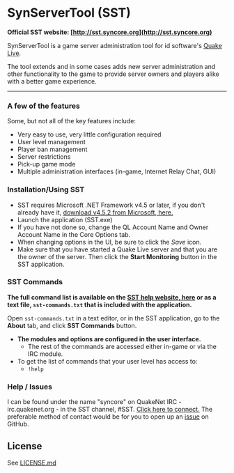 # SynServerTool (SST)

**Official SST website: [http://sst.syncore.org](http://sst.syncore.org)**

SynServerTool is a game server administration tool for id software's
[Quake Live].

The tool extends and in some cases adds new server administration and other
functionality to the game to provide server owners and players alike with a
better game experience.

----------


### A few of the features
Some, but not all of the key features include:

  - Very easy to use, very little configuration required
  - User level management
  - Player ban management
  - Server restrictions
  - Pick-up game mode
  - Multiple administration interfaces (in-game, Internet Relay Chat, GUI)


### Installation/Using SST

- SST requires Microsoft .NET Framework v4.5 or later, if you don't already
have it, [download v4.5.2 from Microsoft, here.](http://www.microsoft.com/en-us/download/details.aspx?id=42642)
- Launch the application (SST.exe)
- If you have not done so, change the QL Account Name and Owner Account Name in
 the Core Options tab.
- When changing options in the UI, be sure to click the *Save* icon.
- Make sure that you have started a Quake Live server and that you are the owner
of the server. Then click the **Start Monitoring** button in the SST application.

### SST Commands
**The full command list is available on the [SST help website, here](http://sst.syncore.org/help)
or as a text file, `sst-commands.txt` that is included with the application.**

Open `sst-commands.txt` in a text editor, or in the SST application, go to the
**About** tab, and click **SST Commands** button.

 - **The modules and options are configured in the user interface.**
 	- The rest of the commands are accessed either in-game or via the IRC module.
 - To get the list of commands that your user level has access to:
	 - `!help`


### Help / Issues

I can be found under the name "syncore" on QuakeNet IRC - irc.quakenet.org - in
the SST channel, #SST. [Click here to connect.](http://irc.lc/quakenet/sst)
The preferable method of contact would be for you to open up an [issue] on
GitHub.


License
----
See [LICENSE.md]

[LICENSE.md]:https://github.com/syncore/SST/blob/master/LICENSE.md
[issue]:https://github.com/syncore/SST/issues
[Quake Live]:http://www.quakelive.com